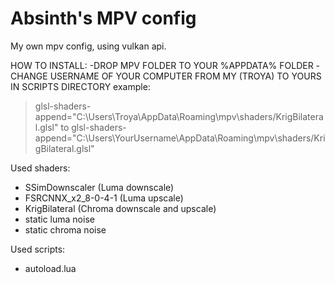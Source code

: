# Absinth's MPV config
My own mpv config, using vulkan api.

HOW TO INSTALL:
-DROP MPV FOLDER TO YOUR %APPDATA% FOLDER
-CHANGE USERNAME OF YOUR COMPUTER FROM MY (TROYA) TO YOURS IN SCRIPTS DIRECTORY
example:
 >glsl-shaders-append="C:\Users\Troya\AppData\Roaming\mpv\shaders/KrigBilateral.glsl"
to
 >glsl-shaders-append="C:\Users\YourUsername\AppData\Roaming\mpv\shaders/KrigBilateral.glsl"

Used shaders:
- SSimDownscaler (Luma downscale)
- FSRCNNX_x2_8-0-4-1 (Luma upscale)
- KrigBilateral (Chroma downscale and upscale)
- static luma noise
- static chroma noise

Used scripts:
- autoload.lua
